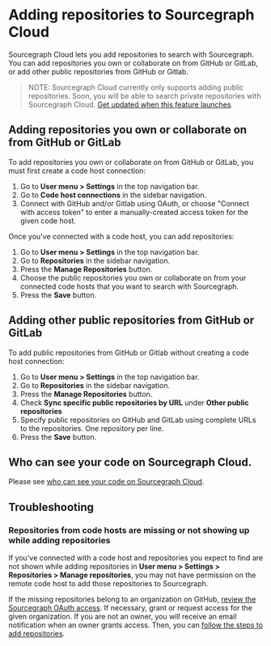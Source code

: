 # Adding repositories to Sourcegraph Cloud

Sourcegraph Cloud lets you add repositories to search with Sourcegraph. You can add repositories you own or collaborate on from GitHub or GitLab, or add other public repositories from GitHub or Gitlab.

> NOTE: Sourcegraph Cloud currently only supports adding public repositories. Soon, you will be able to search private repositories with Sourcegraph Cloud. [Get updated when this feature launches](https://share.hsforms.com/1copeCYh-R8uVYGCpq3s4nw1n7ku).

## Adding repositories you own or collaborate on from GitHub or GitLab

To add repositories you own or collaborate on from GitHub or GitLab, you must first create a code host connection:

1. Go to **User menu > Settings** in the top navigation bar.
1. Go to **Code host connections** in the sidebar navigation.
1. Connect with GitHub and/or Gitlab using OAuth, or choose "Connect with access token" to enter a manually-created access token for the given code host.

Once you've connected with a code host, you can add repositories:

1. Go to **User menu > Settings** in the top navigation bar.
1. Go to **Repositories** in the sidebar navigation.
1. Press the **Manage Repositories** button.
1. Choose the public repositories you own or collaborate on from your connected code hosts that you want to search with Sourcegraph.
1. Press the **Save** button.

## Adding other public repositories from GitHub or GitLab

To add public repositories from GitHub or Gitlab without creating a code host connection:

1. Go to **User menu > Settings** in the top navigation bar.
1. Go to **Repositories** in the sidebar navigation.
1. Press the **Manage Repositories** button.
1. Check **Sync specific public repositories by URL** under **Other public repositories**
1. Specify public repositories on GitHub and GitLab using complete URLs to the repositories. One repository per line.
1. Press the **Save** button.

## Who can see your code on Sourcegraph Cloud.

Please see [who can see your code on Sourcegraph Cloud](../explanations/code_visibility_on_sourcegraph_cloud.md).

## Troubleshooting

### Repositories from code hosts are missing or not showing up while adding repositories

If you've connected with a code host and repositories you expect to find are not shown while adding repositories in **User menu > Settings > Repositories > Manage repositories**, you may not have permission on the remote code host to add those repositories to Sourcegraph.

If the missing repositories belong to an organization on GitHub, [review the Sourcegraph OAuth access](https://github.com/settings/connections/applications/e917b2b7fa9040e1edd4). If necessary, grant or request access for the given organization. If you are not an owner, you will receive an email notification when an owner grants access. Then, you can [follow the steps to add repositories](#adding-repositories-you-own-or-collaborate-on-from-github-or-gitlab).
